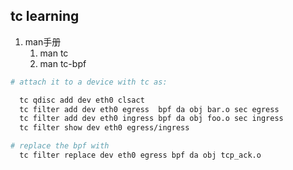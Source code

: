 ## tc learning
1. man手册
   1. man tc
   2. man tc-bpf
```bash
# attach it to a device with tc as:

  tc qdisc add dev eth0 clsact
  tc filter add dev eth0 egress  bpf da obj bar.o sec egress
  tc filter add dev eth0 ingress bpf da obj foo.o sec ingress
  tc filter show dev eth0 egress/ingress

# replace the bpf with
  tc filter replace dev eth0 egress bpf da obj tcp_ack.o
```

